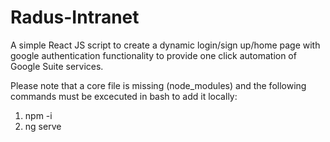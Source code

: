 # Radus-Intranet
A simple React JS script to create a dynamic login/sign up/home page with google authentication functionality to provide one click automation of Google Suite services.

Please note that a core file is missing (node_modules) and the following commands must be excecuted in bash to add it locally: 
1. npm -i
2. ng serve
